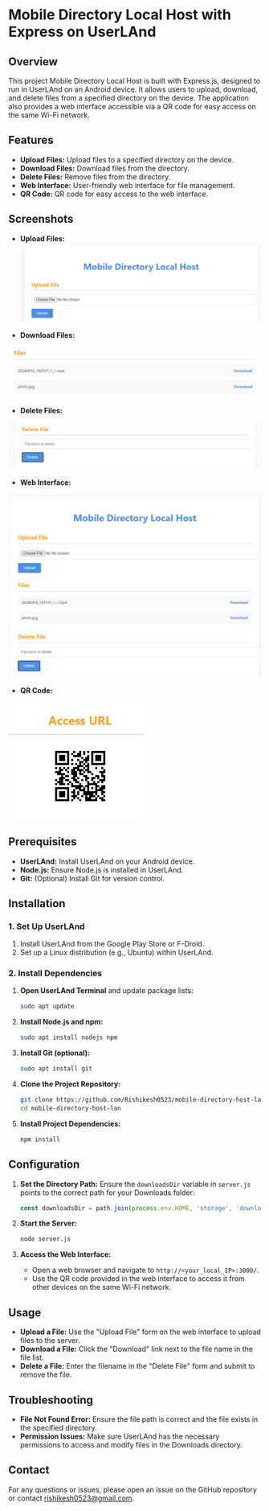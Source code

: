 # Mobile Directory Local Host with Express on UserLAnd

## Overview

This project Mobile Directory Local Host is built with Express.js, designed to run in UserLAnd on an Android device. It allows users to upload, download, and delete files from a specified directory on the device. The application also provides a web interface accessible via a QR code for easy access on the same Wi-Fi network.

## Features

- **Upload Files:** Upload files to a specified directory on the device.
- **Download Files:** Download files from the directory.
- **Delete Files:** Remove files from the directory.
- **Web Interface:** User-friendly web interface for file management.
- **QR Code:** QR code for easy access to the web interface.

## Screenshots

- **Upload Files:**
![Upload Files](images/upload_files.png)

- **Download Files:** 

![Download Files](images/download_files.png)

- **Delete Files:** 

![Delete Files](images/delete_files.png)

- **Web Interface:** 

![Web Interface](images/web_interface.png)

- **QR Code:** 

![qr_code](images/qr_code.png)

## Prerequisites

- **UserLAnd:** Install UserLAnd on your Android device.
- **Node.js:** Ensure Node.js is installed in UserLAnd.
- **Git:** (Optional) Install Git for version control.

## Installation

### 1. Set Up UserLAnd

1. Install UserLAnd from the Google Play Store or F-Droid.
2. Set up a Linux distribution (e.g., Ubuntu) within UserLAnd.

### 2. Install Dependencies

1. **Open UserLAnd Terminal** and update package lists:
   ```bash
   sudo apt update
   ```

2. **Install Node.js and npm:**
   ```bash
   sudo apt install nodejs npm
   ```

3. **Install Git (optional):**
   ```bash
   sudo apt install git
   ```

4. **Clone the Project Repository:**
   ```bash
   git clone https://github.com/Rishikesh0523/mobile-directory-host-lan.git
   cd mobile-directory-host-lan
   ```

5. **Install Project Dependencies:**
   ```bash
   npm install
   ```

## Configuration

1. **Set the Directory Path:**
   Ensure the `downloadsDir` variable in `server.js` points to the correct path for your Downloads folder:
   ```javascript
   const downloadsDir = path.join(process.env.HOME, 'storage', 'downloads');
   ```

2. **Start the Server:**
   ```bash
   node server.js
   ```

3. **Access the Web Interface:**
   - Open a web browser and navigate to `http://<your_local_IP>:3000/`.
   - Use the QR code provided in the web interface to access it from other devices on the same Wi-Fi network.

## Usage

- **Upload a File:** Use the "Upload File" form on the web interface to upload files to the server.
- **Download a File:** Click the "Download" link next to the file name in the file list.
- **Delete a File:** Enter the filename in the "Delete File" form and submit to remove the file.

## Troubleshooting

- **File Not Found Error:** Ensure the file path is correct and the file exists in the specified directory.
- **Permission Issues:** Make sure UserLAnd has the necessary permissions to access and modify files in the Downloads directory.

## Contact

For any questions or issues, please open an issue on the GitHub repository or contact [rishikesh0523@gmail.com](mailto:rishikesh0523@gmail.com).

